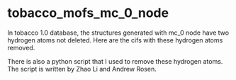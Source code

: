 # tobacco_mofs_mc_0_node
In tobacco 1.0 database, the structures generated with mc_0 node have two hydrogen atoms not deleted. Here are the cifs with these hydrogen atoms removed. 

There is also a python script that I used to remove these hydrogen atoms. The script is written by Zhao Li and Andrew Rosen.
